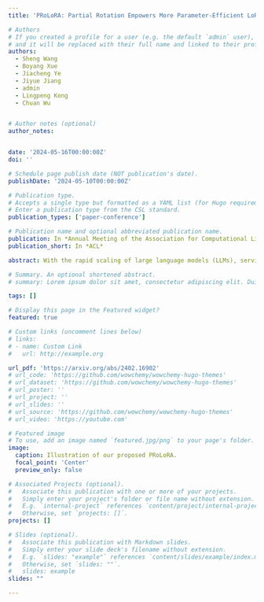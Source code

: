 ```yaml
---
title: 'PRoLoRA: Partial Rotation Empowers More Parameter-Efficient LoRA'

# Authors
# If you created a profile for a user (e.g. the default `admin` user), write the username (folder name) here
# and it will be replaced with their full name and linked to their profile.
authors:
  - Sheng Wang
  - Boyang Xue 
  - Jiacheng Ye
  - Jiyue Jiang
  - admin
  - Lingpeng Kong
  - Chuan Wu


# Author notes (optional)
author_notes:


date: '2024-05-16T00:00:00Z'
doi: ''

# Schedule page publish date (NOT publication's date).
publishDate: '2024-05-10T00:00:00Z'

# Publication type.
# Accepts a single type but formatted as a YAML list (for Hugo requirements).
# Enter a publication type from the CSL standard.
publication_types: ['paper-conference']

# Publication name and optional abbreviated publication name.
publication: In *Annual Meeting of the Association for Computational Linguistics (ACL)*
publication_short: In *ACL*

abstract: With the rapid scaling of large language models (LLMs), serving numerous LoRAs concurrently has become increasingly impractical, leading to unaffordable costs and necessitating more parameter-efficient finetuning methods. In this work, we introduce Partially Rotation enhanced Low-Rank Adaptation (PRoLoRA), an intra-layer sharing mechanism comprising four essential components, broadcast reduction, rotation enhancement, partially-sharing refinement, and rectified initialization strategy. As a superset of LoRA, PRoLoRA pertains its advantages, and effectively circumvent the drawbacks of peer parameter-sharing methods with superior model capacity, practical feasibility, and broad applicability. Empirical experiments demonstrate the remarkably higher parameter efficiency of PRoLoRA in both specific parameter budget and performance target scenarios, and its scalability to larger LLMs. Notably, with one time less trainable parameters, PRo- LoRA still outperforms LoRA on multiple instruction tuning datasets. Subsequently, an ablation study is conducted to validate the necessity of individual components and highlight the superiority of PRoLoRA over three potential variants. Hopefully, the conspicuously higher parameter efficiency can establish PRoLoRA as a resource-friendly alternative to LoRA.

# Summary. An optional shortened abstract.
# summary: Lorem ipsum dolor sit amet, consectetur adipiscing elit. Duis posuere tellus ac convallis placerat. Proin tincidunt magna sed ex sollicitudin condimentum.

tags: []

# Display this page in the Featured widget?
featured: true

# Custom links (uncomment lines below)
# links:
# - name: Custom Link
#   url: http://example.org

url_pdf: 'https://arxiv.org/abs/2402.16902'
# url_code: 'https://github.com/wowchemy/wowchemy-hugo-themes'
# url_dataset: 'https://github.com/wowchemy/wowchemy-hugo-themes'
# url_poster: ''
# url_project: ''
# url_slides: ''
# url_source: 'https://github.com/wowchemy/wowchemy-hugo-themes'
# url_video: 'https://youtube.com'

# Featured image
# To use, add an image named `featured.jpg/png` to your page's folder.
image:
  caption: Illustration of our proposed PRoLoRA.
  focal_point: 'Center'
  preview_only: false

# Associated Projects (optional).
#   Associate this publication with one or more of your projects.
#   Simply enter your project's folder or file name without extension.
#   E.g. `internal-project` references `content/project/internal-project/index.md`.
#   Otherwise, set `projects: []`.
projects: []

# Slides (optional).
#   Associate this publication with Markdown slides.
#   Simply enter your slide deck's filename without extension.
#   E.g. `slides: "example"` references `content/slides/example/index.md`.
#   Otherwise, set `slides: ""`.
#   slides: example
slides: ""

---
```

